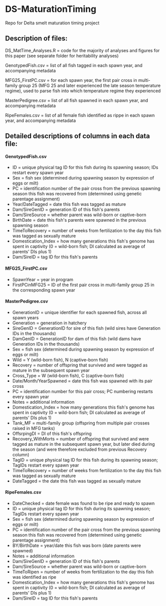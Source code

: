 # DS-MaturationTiming
Repo for Delta smelt maturation timing project


## Description of files:

DS_MatTime_Analyses.R = code for the majority of analyses and figures for this paper (see separate folder for heritability analyses)

GenotypedFish.csv = list of all fish tagged in each spawn year, and accompanying metadata

MFG25_FirstPC.csv = for each spawn year, the first pair cross in multi-family group 25 (MFG 25 and later experienced the late season temperature regime), used to parse fish into which temperature regime they experienced

MasterPedigree.csv = list of all fish spawned in each spawn year, and accompanying metadata

RipeFemales.csv = list of all female fish identified as rippe in each spawn year, and accompanying metadata



## Detailed descriptions of columns in each data file:

#### GenotypedFish.csv
- ID = unique physical tag ID for this fish during its spawning season; IDs restart every spawn year
- Sex = fish sex (determined during spawning season by expression of eggs or milt)
- PC = identification number of the pair cross from the previous spawning season this fish was recovered from (determined using genetic parentage assignment)
- Year/DateTagged = date this fish was tagged as mature
- Dam/SireGenID = generation ID of this fish's parents
- Dam/SireSource = whether parent was wild-born or captive-born
- BirthDate = date this fish's parents were spawned in the previous spawning season
- TimeToRecovery = number of weeks from fertilization to the day this fish was tagged as sexually mature
- Domestication_Index = how many generations this fish's genome has spent in captivity (0 = wild-born fish; DI calculated as average of parents' DIs plus 1)
- Dam/SireID = tag ID for this fish's parents


#### MFG25_FirstPC.csv
- SpawnYear = year in program
- FirstPCinMFG25 = ID of the first pair cross in multi-family group 25 in the corresponding spawn year


#### MasterPedigree.csv
- GenerationID = unique identifier for each spawned fish, across all spawn years
- Generation = generation in hatchery
- SireGenID = GenerationID for sire of this fish (wild sires have Generation IDs in the thousands)
- DamGenID = GenerationID for dam of this fish (wild dams have Generation IDs in the thousands)
- Sex = fish sex (determined during spawning season by expression of eggs or milt)
- Wild = Y (wild-born fish), N (captive-born fish)
- Recovery = number of offspring that survived and were tagged as mature in the subsequent spawn year
- Cross_Type = W (wild-born fish), C (captive-born fish)
- Date/Month/YearSpawned = date this fish was spawned with its pair cross
- PC = identification number for this pair cross; PC numbering restarts every spawn year
- Notes = additional information
- Domestication_Index = how many generations this fish's genome has spent in captivity (0 = wild-born fish; DI calculated as average of parents' DIs plus 1)
- Tank_MF = multi-family group (offspring from multiple pair crosses raised in MFG tanks)
- OffsrpingDI = DI of this fish's offspring
- Recovery_WithMorts = number of offspring that survived and were tagged as mature in the subsequent spawn year, but later died during the season (and were therefore excluded from previous Recovery column)
- TagID = unique physical tag ID for this fish during its spawning season; TagIDs restart every spawn year
- TimeToRecovery = number of weeks from fertilization to the day this fish was tagged as sexually mature
- DateTagged = the date this fish was tagged as sexually mature


#### RipeFemales.csv
- DateChecked = date female was found to be ripe and ready to spawn
- ID = unique physical tag ID for this fish during its spawning season; TagIDs restart every spawn year
- Sex = fish sex (determined during spawning season by expression of eggs or milt)
- PC = identification number of the pair cross from the previous spawning season this fish was recovered from (determined using genetic parentage assignment)
- BY/BirthDate = year/date this fish was born (date parents were spawned)
- Notes = additional information
- Dam/SireGenID = generation ID of this fish's parents
- Dam/SireSource = whether parent was wild-born or captive-born
- TimeToRipen = number of weeks from fertilization to the day this fish was identified as ripe
- Domestication_Index = how many generations this fish's genome has spent in captivity (0 = wild-born fish; DI calculated as average of parents' DIs plus 1)
- Dam/SireID = tag ID for this fish's parents
